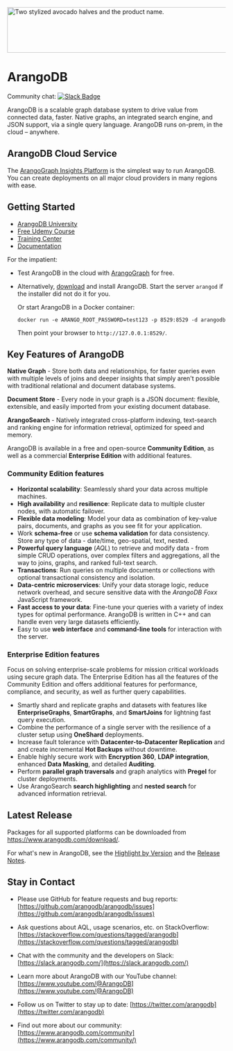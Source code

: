 <picture>
  <source media="(prefers-color-scheme: dark)" srcset="https://user-images.githubusercontent.com/7819991/218699214-264942f9-b020-4f50-b1a6-3363cdc0ddc9.svg" width="638" height="105">
  <source media="(prefers-color-scheme: light)" srcset="https://user-images.githubusercontent.com/7819991/218699215-b9b4a465-45f8-4db9-b5a4-ba912541e017.svg" width="638" height="105">
  <img alt="Two stylized avocado halves and the product name." src="https://user-images.githubusercontent.com/7819991/218697980-26ffd7af-cf29-4365-8a5d-504b850fc6b1.png" width="638" height="105">
</picture>

ArangoDB
========

Community chat: [![Slack Badge](https://slack.arangodb.com/badge.svg)](https://slack.arangodb.com)

ArangoDB is a scalable graph database system to drive value from connected data,
faster. Native graphs, an integrated search engine, and JSON support, via a
single query language. ArangoDB runs on-prem, in the cloud – anywhere.

ArangoDB Cloud Service
----------------------

The [ArangoGraph Insights Platform](https://cloud.arangodb.com/home) is the
simplest way to run ArangoDB. You can create deployments on all major cloud
providers in many regions with ease.

Getting Started
---------------

- [ArangoDB University](https://university.arangodb.com/)
- [Free Udemy Course](https://www.udemy.com/course/getting-started-with-arangodb)
- [Training Center](https://www.arangodb.com/learn/)
- [Documentation](https://www.arangodb.com/docs/stable/)

For the impatient:

- Test ArangoDB in the cloud with [ArangoGraph](https://cloud.arangodb.com/home) for free.

- Alternatively, [download](https://www.arangodb.com/download) and install ArangoDB.
  Start the server `arangod` if the installer did not do it for you.

  Or start ArangoDB in a Docker container:

      docker run -e ARANGO_ROOT_PASSWORD=test123 -p 8529:8529 -d arangodb

  Then point your browser to `http://127.0.0.1:8529/`.

Key Features of ArangoDB
------------------------

**Native Graph** - Store both data and relationships, for faster queries even
with multiple levels of joins and deeper insights that simply aren't possible
with traditional relational and document database systems.

**Document Store** - Every node in your graph is a JSON document:
flexible, extensible, and easily imported from your existing document database.

**ArangoSearch** - Natively integrated cross-platform indexing, text-search and
ranking engine for information retrieval, optimized for speed and memory.

ArangoDB is available in a free and open-source **Community Edition**, as well
as a commercial **Enterprise Edition** with additional features.

### Community Edition features

- **Horizontal scalability**: Seamlessly shard your data across multiple machines.
- **High availability** and **resilience**: Replicate data to multiple cluster
  nodes, with automatic failover.
- **Flexible data modeling**: Model your data as combination of key-value pairs,
  documents, and graphs as you see fit for your application.
- Work **schema-free** or use **schema validation** for data consistency.
  Store any type of data - date/time, geo-spatial, text, nested.
- **Powerful query language** (_AQL_) to retrieve and modify data - from simple
  CRUD operations, over complex filters and aggregations, all the way to joins,
  graphs, and ranked full-text search.
- **Transactions**: Run queries on multiple documents or collections with
  optional transactional consistency and isolation.
- **Data-centric microservices**: Unify your data storage logic, reduce network
  overhead, and secure sensitive data with the _ArangoDB Foxx_ JavaScript framework.
- **Fast access to your data**: Fine-tune your queries with a variety of index
  types for optimal performance. ArangoDB is written in C++ and can handle even
  very large datasets efficiently.
- Easy to use **web interface** and **command-line tools** for interaction
  with the server.

### Enterprise Edition features

Focus on solving enterprise-scale problems for mission critical workloads using
secure graph data. The Enterprise Edition has all the features of the
Community Edition and offers additional features for performance, compliance,
and security, as well as further query capabilities.

- Smartly shard and replicate graphs and datasets with features like
  **EnterpriseGraphs**, **SmartGraphs**, and **SmartJoins** for lightning fast
  query execution.
- Combine the performance of a single server with the resilience of a cluster
  setup using **OneShard** deployments.
- Increase fault tolerance with **Datacenter-to-Datacenter Replication** and
  and create incremental **Hot Backups** without downtime.
- Enable highly secure work with **Encryption 360**, **LDAP integration**,
  enhanced **Data Masking**, and detailed **Auditing**.
- Perform **parallel graph traversals** and graph analytics with
  **Pregel** for cluster deployments.
- Use ArangoSearch **search highlighting** and **nested search** for advanced
  information retrieval.

Latest Release
--------------

Packages for all supported platforms can be downloaded from
<https://www.arangodb.com/download/>.

For what's new in ArangoDB, see the [Highlight by Version](https://www.arangodb.com/docs/stable/highlights.html)
and the [Release Notes](https://www.arangodb.com/docs/stable/release-notes.html).

Stay in Contact
---------------

- Please use GitHub for feature requests and bug reports:
 [https://github.com/arangodb/arangodb/issues](https://github.com/arangodb/arangodb/issues)

- Ask questions about AQL, usage scenarios, etc. on StackOverflow:
  [https://stackoverflow.com/questions/tagged/arangodb](https://stackoverflow.com/questions/tagged/arangodb)

- Chat with the community and the developers on Slack:
  [https://slack.arangodb.com/](https://slack.arangodb.com/)

- Learn more about ArangoDB with our YouTube channel: 
  [https://www.youtube.com/@ArangoDB](https://www.youtube.com/@ArangoDB)

- Follow us on Twitter to stay up to date:
  [https://twitter.com/arangodb](https://twitter.com/arangodb)

- Find out more about our community: [https://www.arangodb.com/community](https://www.arangodb.com/community/)
